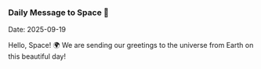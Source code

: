 ### Daily Message to Space 🌌
Date: 2025-09-19

Hello, Space! 🌍 We are sending our greetings to the universe from Earth on this beautiful day!
